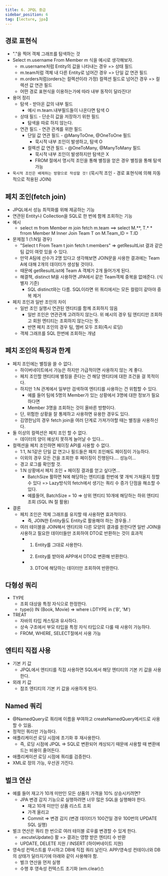 ```yaml
---
title: 6. JPQL 중급
sidebar_position: 6
tag: [lecture, jpa]
---
```

## 경로 표현식

- "."을 찍어 객체 그래프를 탐색하는 것
- Select m.username From Member m 식을 예시로 생각해보자.
  - m.username처럼 Entity의 값을 나타내는 경우 => 상태 필드
  - m.team처럼 객체 내 다른 Entity로 넘어간 경우 => 단일 값 연관 필드
  - m.orders처럼(orders는 컬렉션이라 가정) 컬렉션 필드로 넘어간 경우 => 컬렉션 값 연관 필드
  - 어떤 경로 표현식을 이용하는가에 따라 내부 동작이 달라진다!
- 용어 정리
  - 탐색 - 받아온 값의 내부 필드
    - 예시 m.team.내부필드들이 나온다면 탐색 O
  - 상태 필드 - 단순히 값을 저장하기 위한 필드
    - 탐색을 따로 하지 않는다.
  - 연관 필드 - 연관 관계를 위한 필드
    - 단일 값 연관 필드 - @ManyToOne, @OneToOne 필드
      - 묵시적 내부 조인이 발생하고, 탐색 O
    - 컬렉션 값 연관 필드 - @OneToMany, @ManyToMany 필드
      - 묵시적 내부 조인이 발생하지만 탐색은 X
      - FROM 절에서 명시적 조인을 통해 별칭을 얻은 경우 별칭을 통해 탐색 가능
- `묵시적 조인은 배제하는 방향으로 작성할 것!` (묵시적 조인 - 경로 표현식에 의해 자동적으로 적용된 JOIN)


## 페치 조인(fetch join)

- JPQL에서 성능 최적화를 위해 제공하는 기능
- 연관된 Entity나 Collection을 SQL로 한 번에 함께 조회하는 기능
- 예시
  - select m from Member m join fetch m.team ==> select M.**, T.* * frrom Member M Inner Join Team T on M.Team_ID = T.ID
- 문제점 1 (1:N일 경우)
  - "Select t From Team t join fetch t.members" => getResultList 결과 같은 팀 값이 여럿 있을 수 있다.
  - 만약 A팀에 선수가 2명 있다고 생각해보면 JOIN문을 사용한 결과에는 Team A에 대해 2개의 데이터가 생성될 것이다.
  - 때문에 getResultList에 Team A 객체가 2개 들어가게 된다.
  - 해결책, distinct M을 사용하면 JPA에서 같은 Team객체 중복을 없애준다. (식별자 기준)
    - SQL distinct와는 다름. SQL이라면 위 쿼리에서는 모든 컬럼이 같아야 중복  제거
- 페치 조인과 일반 조인의 차이
  - 일반 조인 실행시 연관된 엔티티를 함께 조회하지 않음
    - 일반 조인은 연관관계 고려하지 않는다. 위 예시의 경우 팀 엔티티만 조회하고 회원 엔티티는 조회하지 않는다는 뜻.
    - 반면 페치 조인의 경우 팀, 멤버 모두 조회(즉시 로딩)
  - 객체 그래프를 SQL 한번에 조회하는 개념


  
## 페치 조인의 특징과 한계

- 페치 조인에는 별칭을 쓸 수 없다.
  - 하이버네이트에서 가능은 하지만 가급적이면 사용하지 않는 게 좋다.
  - 페치 조인할 엔티티에 별칭을 준다는 건 해당 엔티티에 대한 조건을 걸 목적이다.
  - 하지만 1:N 관계에서 일부만 검색하여 엔티티를 사용하는 건 위험할 수 있다.
    - 예를 들어 팀에 5명의 Member가 있는 상황에서 3명에 대한 정보가 필요하다면
    - Member 3명을 조회하는 것이 올바른 방향이다.
  - 단, 위험한 상황을 잘 통제하고 사용하면 유용한 경우도 있다.
  - 김영한님의 경우 fetch join을 여러 단계로 가져가야할 때는 별칭을 사용하신다.
- 둘 이상의 컬렉션은 페치 조인 할 수 없다.
  - 데이터의 양이 예상치 못하게 늘어날 수 있다...
- 컬렉션을 페치 조인하면 페이징 API를 사용할 수 없다.
  - 1:1, N:1같은 단일 값 연고나 필드들은 패치 조인해도 페이징이 가능하다.
  - 이외의 경우 모든 건을 조회한 후 페이징이 진행된다.... 성능이...
  - 경고 로그를 확인할 것.
  - 1:N 상황에서 페치 조인 + 페이징 결과를 얻고 싶다면...
    - BatchSize 활하면 N에 해당하는 엔티티를 한번에 몇 개씩 가져올지 정할 수 있다 => Lazy방식의 fetch에서 생기는 쿼리 수 증가 단점을 해소할 수 있다.
    - 예를들어, BatchSize = 10 => 상위 엔티티 10개에 해당하는 하위 엔티티 조회 (SQL IN 절 활용)
- 결론
  - 페치 조인은 객체 그래프를 유지할 때 사용하면 효과적이다.
    - 즉, JOIN한 Entity들도 Entity로 활용해야 하는 경우들..!
  - 여러 테이블을 JOIN해서 엔티티와 다른 모양의 결과를 원한다면 일반 JOIN을 사용하고 필요한 데이터들만 조회하여 DTO로 반환하는 것이 효과적
    - 1. Entity를 그대로 사용한다.
    - 2. Entity를 받아와 APP에서 DTO로 변환해 반환한다.
    - 3. DTO에 해당하는 데이터만 조회하여 반환한다.



## 다형성 쿼리

- TYPE
  - 조회 대상을 특정 자식으로 한정한다.
  - type(i) IN (Book, Movie) => where i.DTYPE in ('B', 'M')
- TREAT
  - 자바의 타입 캐스팅과 유사하다.
  - 상속 구조에서 부모 타입을 특정 자식 타입으로 다룰 때 사용이 가능하다.
  - FROM, WHERE, SELECT절에서 사용 가능



## 엔티티 직접 사용

- 기본 키 값
  - JPQL에서 엔티티를 직접 사용하면 SQL에서 해당 엔티티의 기본 키 값을 사용한다.
- 외래 키 값
  - 참조 엔티티의 기본 키 값을 사용하게 된다.



## Named 쿼리

- @NamedQuery로 쿼리에 이름을 부여하고 createNamedQuery메서드로 사용할 수 있음.
- 정적인 쿼리만 가능하다.
- 애플리케이션 로딩 시점에 초기화 후 재사용한다.
  - 즉, 로딩 시점에 JPQL => SQL로 변환되어 캐싱되기 때문에 사용할 때 변환에 드는 비용이 줄어든다.
- 애플리케이션 로딩 시점에 쿼리를 검증한다.
- XML로 정의 가능, 우선권 가진다.


## 벌크 연산

- 예를 들어 재고가 10개 미만인 모든 상품의 가격을 10% 상승시키려면?
  - JPA 변경 감지 기능으로 실행하려면 너무 많은 SQL을 실행해야 한다.
    - 재고 10개 미만인 상품 리스트 조회
    - 가격 올리고
    - Commit => 변경 감지 (변경 데이터가 100건일 경우 100번의 UPDATE SQL 실행)
- 벌크 연산은 쿼리 한 번으로 여러 테이블 로우를 변경할 수 있게 한다.
  - .excuteUpdate() 활 => 결과는 영향 받은 엔티티 수 반환
  - UPDATE, DELETE 지원 / INSERT (하이버네이트 지원)
- 영속성 컨텍스트를 무시하고 DB에 직접 쿼리 날린다. APP/영속성 컨테이너와 DB의 상태가 달라지기에 아래와 같이 사용해야 함.
  - 벌크 연산을 먼저 실행
  - 수행 후 영속성 컨텍스트 초기화 (em.clear)스